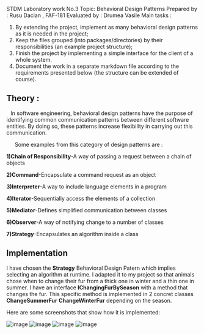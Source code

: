   STDM Laboratory work No.3
                                                                   Topic: Behavioral Design Patterns
                                                                   Prepared by : Rusu Dacian , FAF-181
                                                                   Evaluated by : Drumea Vasile 
                                                                        Main tasks :   
 1. By extending the project, implement as many behavioral design patterns as it is needed in the project;
 2. Keep the files grouped (into packages/directories) by their responsibilities (an example project structure);
 3. Finish the project by implementing a simple interface for the client of a whole system.
 4. Document the work in a separate markdown file according to the requirements presented below (the structure can be extended of course).
 ##                                                                           Theory :
   In software engineering, behavioral design patterns have the purpose of identifying common communication patterns between different software entities. By doing so, these patterns increase flexibility in carrying out this communication.

    Some examples from this category of design patterns are :

**1)Chain of Responsibility**-A way of passing a request between a chain of objects

**2)Command**-Encapsulate a command request as an object

**3)Interpreter**-A way to include language elements in a program

**4)Iterator**-Sequentially access the elements of a collection

**5)Mediator**-Defines simplified communication between classes

**6)Observer**-A way of notifying change to a number of classes

**7)Strategy**-Encapsulates an algorithm inside a class

## Implementation
I have chosen the **Strategy** Behavioral Design Patern which implies selecting an algorithm at runtime.
I adapted it to my project so that animals chose when to change their fur from a thick one in winter and a 
thin one in summer. I have an interface **IChangingFurBySeason** with a method that changes the fur. This specific
method is implemented in 2 concret classes **ChangeSummerFur** **ChangeWinterFur** depending on the season.

Here are some screenshots that show how it is implemented:

![image](https://user-images.githubusercontent.com/47426708/102144669-9316c600-3e6e-11eb-8b35-ac39b8e55900.png)
![image](https://user-images.githubusercontent.com/47426708/102144710-a4f86900-3e6e-11eb-97bb-fd0680fb006e.png)
![image](https://user-images.githubusercontent.com/47426708/102144723-aa55b380-3e6e-11eb-98f4-158cd4019116.png)
![image](https://user-images.githubusercontent.com/47426708/102144741-b04b9480-3e6e-11eb-8854-0f8db3aee915.png)

